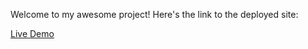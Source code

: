 Welcome to my awesome project! Here's the link to the deployed site:

[Live Demo](https://65b3d4d404290b299ef5986a--tiny-bavarois-b6d49a.netlify.app/)
